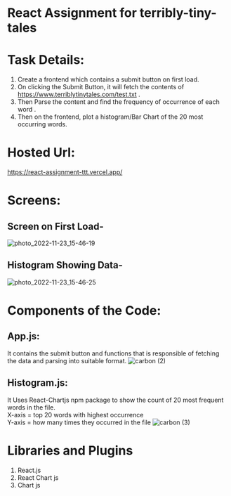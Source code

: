 # React Assignment for terribly-tiny-tales
# Task Details:
1. Create a frontend which contains a submit button on first load.
2. On clicking the Submit Button, it will fetch the contents of https://www.terriblytinytales.com/test.txt .
3. Then Parse the content and find the frequency of occurrence of each word .
4. Then on the frontend, plot a histogram/Bar Chart of the 20 most occurring words.

# Hosted Url:  
https://react-assignment-ttt.vercel.app/

# Screens: 
## Screen on First Load-
![photo_2022-11-23_15-46-19](https://user-images.githubusercontent.com/70057143/203522001-7b657857-0b82-4ef0-8ac3-89800f678c37.jpg)
## Histogram Showing Data-
![photo_2022-11-23_15-46-25](https://user-images.githubusercontent.com/70057143/203522044-94a946ef-2499-4c5d-8e4e-e1e53e26aa48.jpg)

# Components of the Code:
## App.js:
It contains the submit button and functions that is responsible of fetching the data and parsing into suitable format.
![carbon (2)](https://user-images.githubusercontent.com/70057143/203490533-006bb957-5461-439e-a486-15e315e982b1.png)
## Histogram.js:
It Uses React-Chartjs npm package to show the count of 20 most frequent words in the file.
<br/>
X-axis = top 20 words with highest occurrence
<br/>
Y-axis = how many times they occurred in the file
![carbon (3)](https://user-images.githubusercontent.com/70057143/203491433-4922946e-6682-4562-ae0a-64252077e7cf.png)

# Libraries and Plugins
1. React.js 
2. React Chart js
3. Chart js


